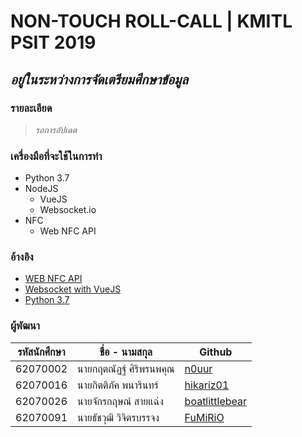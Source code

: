 # NON-TOUCH ROLL-CALL | KMITL PSIT 2019
## *อยู่ในระหว่างการจัดเตรียมศึกษาข้อมูล*

### รายละเอียด
> *รอการอัปเดต*

### เครื่องมือที่จะใช้ในการทำ
 - Python 3.7
 - NodeJS
	 - VueJS
	 - Websocket.io
 - NFC
	 - Web NFC API

### อ้างอิง
 - [WEB NFC API](https://www.w3.org/TR/nfc/)
 - [Websocket with VueJS](https://www.npmjs.com/package/vue-native-websocket)
 - [Python 3.7](https://docs.python.org/3.7/)

### ผู้พัฒนา
|รหัสนักศึกษา| ชื่อ - นามสกุล | Github |
|--|--|--|
| 62070002 | นายกฤตณัฏฐ์ ศิริพรนพคุณ | [n0uur](https://github.com/n0uur) |
| 62070016 | นายกิตติภัค พนารินทร์ | [hikariz01](https://github.com/hikariz01) |
| 62070026 | นายจักรกฤษณ์ สายแฉ่ง | [boatlittlebear](https://github.com/boatlittlebear) |
| 62070091 | นายธัชวุฒิ วิจิตรบรรจง | [FuMiRiO](https://github.com/FuMiRiO) |
